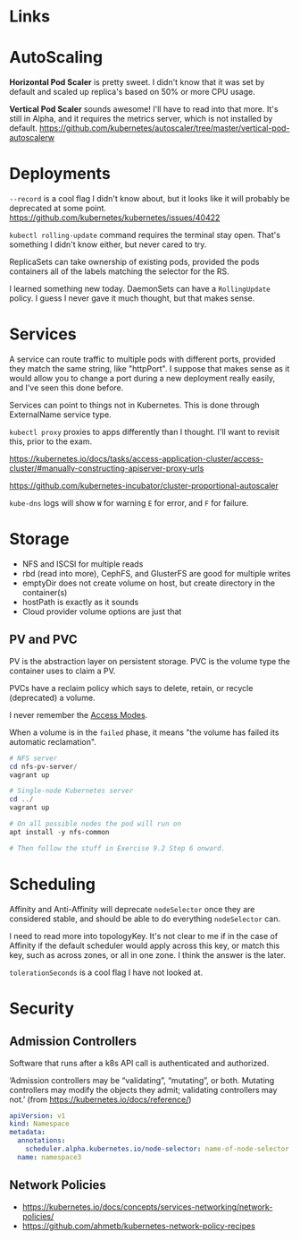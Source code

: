 # Links

# AutoScaling

**Horizontal Pod Scaler** is pretty sweet. I didn't know that it was set by default and scaled up replica's based on 50% or more CPU usage.

**Vertical Pod Scaler** sounds awesome! I'll have to read into that more.
It's still in Alpha, and it requires the metrics server, which is not installed by default.
https://github.com/kubernetes/autoscaler/tree/master/vertical-pod-autoscalerw

# Deployments

`--record` is a cool flag I didn't know about, but it looks like it will probably be deprecated at some point.
https://github.com/kubernetes/kubernetes/issues/40422

`kubectl rolling-update` command requires the terminal stay open. That's something I didn't know either, but never cared to try.

ReplicaSets can take ownership of existing pods, provided the pods containers all of the labels matching the selector for the RS.

I learned something new today. DaemonSets can have a `RollingUpdate` policy. I guess I never gave it much thought, but that makes sense.

# Services

A service can route traffic to multiple pods with different ports, provided they match the same string, like "httpPort". I suppose that makes sense as it would allow you to change a port during a new deployment really easily, and I've seen this done before.

Services can point to things not in Kubernetes. This is done through ExternalName service type.

`kubectl proxy` proxies to apps differently than I thought. I'll want to revisit this, prior to the exam.

https://kubernetes.io/docs/tasks/access-application-cluster/access-cluster/#manually-constructing-apiserver-proxy-urls

https://github.com/kubernetes-incubator/cluster-proportional-autoscaler

`kube-dns` logs will show `W` for warning `E` for error, and `F` for failure.

# Storage

* NFS and ISCSI for multiple reads
* rbd (read into more), CephFS, and GlusterFS are good for multiple writes
* emptyDir does not create volume on host, but create directory in the container(s)
* hostPath is exactly as it sounds
* Cloud provider volume options are just that

## PV and PVC

PV is the abstraction layer on persistent storage. PVC is the volume type the container uses to claim a PV.

PVCs have a reclaim policy which says to delete, retain, or recycle (deprecated) a volume.

I never remember the [Access Modes](https://kubernetes.io/docs/concepts/storage/persistent-volumes/#access-modes).

When a volume is in the `failed` phase, it means "the volume has failed its automatic reclamation".

```powershell
# NFS server
cd nfs-pv-server/
vagrant up

# Single-node Kubernetes server
cd ../
vagrant up

# On all possible nodes the pod will run on
apt install -y nfs-common

# Then follow the stuff in Exercise 9.2 Step 6 onward.
```

# Scheduling

Affinity and Anti-Affinity will deprecate `nodeSelector` once they are considered stable, and should be able to do everything `nodeSelector` can.

I need to read more into topologyKey. It's not clear to me if in the case of Affinity if the default scheduler would apply across this key, or match this key, such as across zones, or all in one zone. I think the answer is the later.

`tolerationSeconds` is a cool flag I have not looked at.

# Security

## Admission Controllers

Software that runs after a k8s API call is authenticated and authorized.

‘Admission controllers may be “validating”, “mutating”, or both. Mutating controllers may modify the objects they admit; validating controllers may not.’ (from https://kubernetes.io/docs/reference/)

```yaml
apiVersion: v1
kind: Namespace
metadata:
  annotations:
    scheduler.alpha.kubernetes.io/node-selector: name-of-node-selector
  name: namespace3
```

## Network Policies

* https://kubernetes.io/docs/concepts/services-networking/network-policies/
* https://github.com/ahmetb/kubernetes-network-policy-recipes
